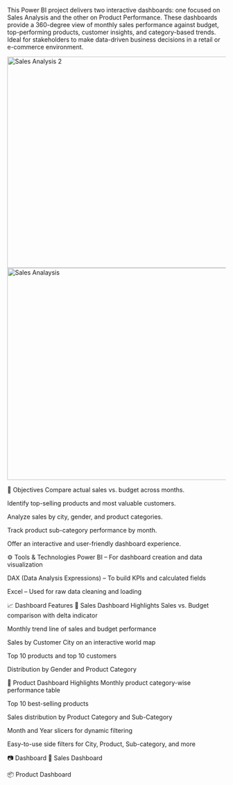 This Power BI project delivers two interactive dashboards: one focused on Sales Analysis and the other on Product Performance. These dashboards provide a 360-degree view of monthly sales performance against budget, top-performing products, customer insights, and category-based trends. Ideal for stakeholders to make data-driven business decisions in a retail or e-commerce environment.

<img width="873" height="486" alt="Sales Analysis 2" src="https://github.com/user-attachments/assets/11bacb48-aad4-4193-8e56-15931e62a803" />
<img width="865" height="488" alt="Sales Analaysis" src="https://github.com/user-attachments/assets/cfdd56fc-3e33-4c84-93eb-5f2afa598433" />

🎯 Objectives
Compare actual sales vs. budget across months.

Identify top-selling products and most valuable customers.

Analyze sales by city, gender, and product categories.

Track product sub-category performance by month.

Offer an interactive and user-friendly dashboard experience.

⚙️ Tools & Technologies
Power BI – For dashboard creation and data visualization

DAX (Data Analysis Expressions) – To build KPIs and calculated fields

Excel – Used for raw data cleaning and loading

📈 Dashboard Features
🔹 Sales Dashboard Highlights
Sales vs. Budget comparison with delta indicator

Monthly trend line of sales and budget performance

Sales by Customer City on an interactive world map

Top 10 products and top 10 customers

Distribution by Gender and Product Category

🔹 Product Dashboard Highlights
Monthly product category-wise performance table

Top 10 best-selling products

Sales distribution by Product Category and Sub-Category

Month and Year slicers for dynamic filtering

Easy-to-use side filters for City, Product, Sub-category, and more

📷 Dashboard 
🧾 Sales Dashboard

📦 Product Dashboard

